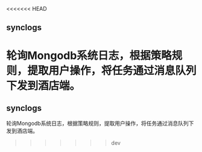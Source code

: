 <<<<<<< HEAD
## synclogs

轮询Mongodb系统日志，根据策略规则，提取用户操作，将任务通过消息队列下发到酒店端。
=======
## synclogs

轮询Mongodb系统日志，根据策略规则，提取用户操作，将任务通过消息队列下发到酒店端。

>>>>>>> dev
